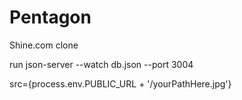 # Pentagon
Shine.com clone

run
json-server --watch db.json --port 3004

src={process.env.PUBLIC_URL + '/yourPathHere.jpg'} 